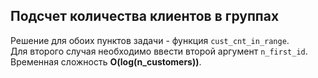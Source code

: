 ## Подсчет количества клиентов в группах

Решение для обоих пунктов задачи - функция `cust_cnt_in_range`.<br>
Для второго случая необходимо ввести второй аргумент `n_first_id`.<br>
Временная сложность **O(log(n_customers))**.
